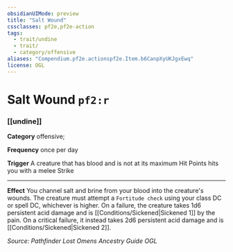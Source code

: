 ```yaml
---
obsidianUIMode: preview
title: "Salt Wound"
cssclasses: pf2e,pf2e-action
tags:
  - trait/undine
  - trait/
  - category/offensive
aliases: "Compendium.pf2e.actionspf2e.Item.b6CanpXyUKJgxEwq"
license: OGL
---
```

# Salt Wound `pf2:r`

### [[undine]]

**Category** offensive; 




**Frequency** once per day

**Trigger** A creature that has blood and is not at its maximum Hit Points hits you with a melee Strike

* * *

**Effect** You channel salt and brine from your blood into the creature's wounds. The creature must attempt a `Fortitude check` using your class DC or spell DC, whichever is higher. On a failure, the creature takes 1d6 persistent acid damage and is [[Conditions/Sickened|Sickened 1]] by the pain. On a critical failure, it instead takes 2d6 persistent acid damage and is [[Conditions/Sickened|Sickened 2]].

*Source: Pathfinder Lost Omens Ancestry Guide*
*OGL*